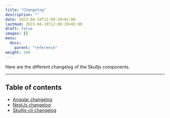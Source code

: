 ```yaml
---
title: "Changelog"
description: ""
date: 2023-04-19T12:09:29+02:00
lastmod: 2023-04-19T12:09:29+02:00
draft: false
images: []
menu:
  docs:
    parent: "reference"
weight: 340
---
```


Here are the different changelog of the Skulljs components.

---

## Table of contents

- [Angular changelog](https://github.com/skulljs/angular/blob/main/CHANGELOG.md)
- [NestJs changelog](https://github.com/skulljs/nestjs/blob/main/CHANGELOG.md)
- [Skulljs-cli changelog](https://github.com/skulljs/skulljs-cli/blob/main/CHANGELOG.md)
